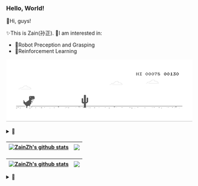 ### Hello, World!
👋Hi, guys! 

✨This is Zain(孙正).
🤔I am interested in:
- 🤖️Robot Preception and Grasping 
- 🧠Reinforcement Learning


![Dino](https://raw.githubusercontent.com/praveenscience/praveenscience/master/dino.gif)

<details>
<summary>🌱</summary>
<pre><code>

<!--START_SECTION:waka-->
**I'm an Early 🐤** 

```text
🌞 Morning       56 commits       ██░░░░░░░░░░░░░░░░░░░░░░░   09.06 % 
🌆 Daytime      340 commits       █████████████░░░░░░░░░░░░   55.02 % 
🌃 Evening      213 commits       ████████░░░░░░░░░░░░░░░░░   34.47 % 
🌙 Night          9 commits       ░░░░░░░░░░░░░░░░░░░░░░░░░   01.46 % 

```
📅 **I'm Most Productive on Thursday** 

```text
Monday         104 commits       ████░░░░░░░░░░░░░░░░░░░░░   16.83 % 
Tuesday         77 commits       ███░░░░░░░░░░░░░░░░░░░░░░   12.46 % 
Wednesday      124 commits       █████░░░░░░░░░░░░░░░░░░░░   20.06 % 
Thursday       172 commits       ███████░░░░░░░░░░░░░░░░░░   27.83 % 
Friday         103 commits       ████░░░░░░░░░░░░░░░░░░░░░   16.67 % 
Saturday        25 commits       █░░░░░░░░░░░░░░░░░░░░░░░░   04.05 % 
Sunday          13 commits       ░░░░░░░░░░░░░░░░░░░░░░░░░   02.10 % 

```


📊 **This Week I Spent My Time On** 

```text
⌚︎ Time Zone: Asia/Shanghai

💬 Programming Languages: 
Python                   47 mins             ███████░░░░░░░░░░░░░░░░░░   29.41 % 
Bash                     44 mins             ██████░░░░░░░░░░░░░░░░░░░   27.27 % 
Markdown                 33 mins             █████░░░░░░░░░░░░░░░░░░░░   20.44 % 
YAML                     19 mins             ███░░░░░░░░░░░░░░░░░░░░░░   11.78 % 
Shell Script             18 mins             ██░░░░░░░░░░░░░░░░░░░░░░░   11.10 % 

🔥 Editors: 
PyCharm                  2 hrs 11 mins       ████████████████████░░░░░   80.83 % 
VS Code                  31 mins             ████░░░░░░░░░░░░░░░░░░░░░   19.17 % 

💻 Operating System: 
Linux                    1 hr 38 mins        ███████████████░░░░░░░░░░   60.36 % 
Mac                      1 hr 4 mins         ██████████░░░░░░░░░░░░░░░   39.64 % 

```

**I Mostly Code in Python** 

```text
Python                   12 repos            ███████████████░░░░░░░░░░   63.16 % 
C++                      6 repos             ████████░░░░░░░░░░░░░░░░░   31.58 % 
Jupyter Notebook         1 repo              █░░░░░░░░░░░░░░░░░░░░░░░░   05.26 % 

```



 Last Updated on 21/02/2023 01:40:59 UTC
<!--END_SECTION:waka-->
</code></pre>
</details>



#### 
| <a href="https://github.com/ZainZh/github-readme-stats"><img align="center" src="https://github-readme-stats-an0fxpx8x-zainzh.vercel.app/api/top-langs/?username=ZainZh&layout=compact&show_icons=true&include_all_commits=true&theme=buefy&hide_border=true" alt="ZainZh's github stats" /></a> | <a href="https://github.com/ZainZh/github-readme-stats"><img align="center" src="https://github-readme-stats-an0fxpx8x-zainzh.vercel.app/api/wakatime?username=ZainZh&layout=compact&theme=buefy&hide_border=true&langs_count=8" /></a> |
| ------------- | ------------- |

#### 
| <a href="https://github.com/ZainZh/github-readme-stats"><img align="center" src="https://github-readme-stats-an0fxpx8x-zainzh.vercel.app/api?username=ZainZh&show_icons=true&include_all_commits=true&theme=buefy&hide_border=true" alt="ZainZh's github stats" /></a> | <a href="https://github.com/ZainZh/github-readme-stats"><img align="center" src="https://github-readme-streak-stats.herokuapp.com/?user=ZainZh&layout=compact&theme=buefy&hide_border=true" /></a> |
| --- | --- |


<details>
<summary>💬</summary>
<pre><code>

Most Used Languages: The language that I used most in all projects.
Wakatime Stats: My working time stats in the past fourteen days.
Github stats: My growth process.
</code></pre>
</details>

<!--
**ZainZh/ZainZh** is a ✨ _special_ ✨ repository because its `README.md` (this file) appears on your GitHub profile.

Here are some ideas to get you started:

- 🔭 I’m currently working on ...
- 🌱 I’m currently learning ...
- 👯 I’m looking to collaborate on ...
- 🤔 I’m looking for help with ...
- 💬 Ask me about ...
- 📫 How to reach me: ...
- 😄 Pronouns: ...
- ⚡ Fun fact: ...
-->
